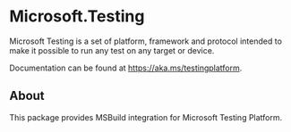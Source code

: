 # Microsoft.Testing

Microsoft Testing is a set of platform, framework and protocol intended to make it possible to run any test on any target or device.

Documentation can be found at <https://aka.ms/testingplatform>.

## About

This package provides MSBuild integration for Microsoft Testing Platform.
